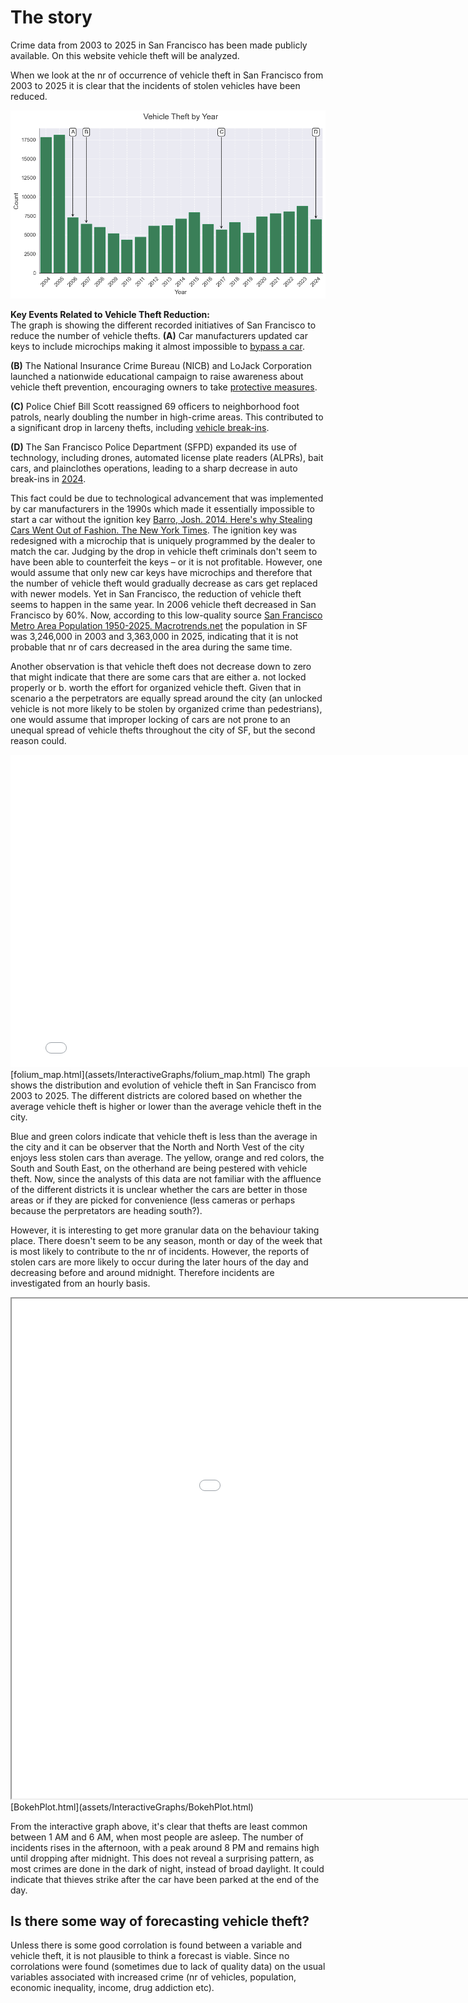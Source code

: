 # The story
Crime data from 2003 to 2025 in San Francisco has been made publicly available. On this website vehicle theft will be analyzed.

When we look at the nr of occurrence of vehicle theft in San Francisco from 2003 to 2025 it is clear that the incidents of stolen vehicles have been reduced. 

![Vehicle Theft by Year graph](assets/images/VTbYg.png)

**Key Events Related to Vehicle Theft Reduction:**  
The graph is showing the different recorded initiatives of San Francisco to reduce the number of vehicle thefts.
**(A)** Car manufacturers updated car keys to include microchips making it almost impossible to [bypass a car](https://www.nytimes.com/2014/08/12/upshot/heres-why-stealing-cars-went-out-of-fashion.html).

**(B)** The National Insurance Crime Bureau (NICB) and LoJack Corporation launched a nationwide educational campaign to raise awareness about vehicle theft prevention, encouraging owners to take [protective measures](https://en.wikipedia.org/wiki/Vehicle_Theft_Protection_Program?utm_source).

**(C)** Police Chief Bill Scott reassigned 69 officers to neighborhood foot patrols, nearly doubling the number in high-crime areas. This contributed to a significant drop in larceny thefts, including [vehicle break-ins](https://www.sfchronicle.com/crime/article/San-Francisco-auto-break-ins-UC-study-finds-13443374.php?utm_source).

**(D)** The San Francisco Police Department (SFPD) expanded its use of technology, including drones, automated license plate readers (ALPRs), bait cars, and plainclothes operations, leading to a sharp decrease in auto break-ins in [2024](https://www.sf.gov/news--san-francisco-police-using-new-technology-target-auto-break-ins-making-arrests-hotspot-areas).
 

This fact could be due to technological advancement that was implemented by car manufacturers in the 1990s which made it essentially impossible to start a car without the ignition key [Barro, Josh. 2014. Here's why Stealing Cars Went Out of Fashion. The New York Times](https://www.nytimes.com/2014/08/12/upshot/heres-why-stealing-cars-went-out-of-fashion.html). The ignition key was redesigned with a microchip that is uniquely programmed by the dealer to match the car. Judging by the drop in vehicle theft criminals don't seem to have been able to counterfeit the keys – or it is not profitable.
However, one would assume that only new car keys have microchips and therefore that the number of vehicle theft would gradually decrease as cars get replaced with newer models. Yet in San Francisco, the reduction of vehicle theft seems to happen in the same year. In 2006 vehicle theft decreased in San Francisco by 60%.
Now, according to this low-quality source [San Francisco Metro Area Population 1950-2025. Macrotrends.net](https://www.macrotrends.net/global-metrics/cities/23130/san-francisco/population) the population in SF was 3,246,000 in 2003 and 3,363,000 in 2025, indicating that it is not probable that nr of cars decreased in the area during the same time.

Another observation is that vehicle theft does not decrease down to zero that might indicate that there are some cars that are either a. not locked properly or b. worth the effort for organized vehicle theft. Given that in scenario a the perpetrators are equally spread around the city (an unlocked vehicle is not more likely to be stolen by organized crime than pedestrians), one would assume that improper locking of cars are not prone to an unequal spread of vehicle thefts throughout the city of SF, but the second reason could.

<embed type="text/html" src="assets/InteractiveGraphs/folium_map.html" width="800" height="500">
[folium_map.html](assets/InteractiveGraphs/folium_map.html)
The graph shows the distribution and evolution of vehicle theft in San Francisco from 2003 to 2025.
The different districts are colored based on whether the average vehicle theft is higher or lower than the average vehicle theft in the city.

Blue and green colors indicate that vehicle theft is less than the average in the city and it can be observer that the North and North Vest of the city enjoys less stolen cars than average. The yellow, orange and red colors, the South and South East, on the otherhand are being pestered with vehicle theft. Now, since the analysts of this data are not familiar with the affluence of the different districts it is unclear whether the cars are better in those areas or if they are picked for convenience (less cameras or perhaps because the perpretators are heading south?).

However, it is interesting to get more granular data on the behaviour taking place. There doesn't seem to be any season, month or day of the week that is most likely to contribute to the nr of incidents. However, the reports of stolen cars are more likely to occur during the later hours of the day and decreasing before and around midnight. Therefore incidents are investigated from an hourly basis.

<iframe src="assets/InteractiveGraphs/BokehPlot.html" width="1200" height="800"></iframe>
[BokehPlot.html](assets/InteractiveGraphs/BokehPlot.html)

From the interactive graph above, it's clear that thefts are least common between 1 AM and 6 AM, when most people are asleep. The number of incidents rises in the afternoon, with a peak around 8 PM and remains high until dropping after midnight. This does not reveal a surprising pattern, as most crimes are done in the dark of night, instead of broad daylight. It could indicate that thieves strike after the car have been parked at the end of the day.


## Is there some way of forecasting vehicle theft?
Unless there is some good corrolation is found between a variable and vehicle theft, it is not plausible to think a forecast is viable. Since no corrolations were found (sometimes due to lack of quality data) on the usual variables associated with increased crime (nr of vehicles, population, economic inequality, income, drug addiction etc).